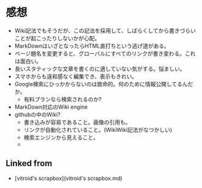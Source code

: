 # 感想


* Wiki記法でもそうだが、この記法を採用して、しばらくしてから書きづらいことが起こったりしないかが心配。
* MarkDownはいざとなったらHTML直打ちという逃げ道がある。
* ページ題名を変更すると、グローバルにすべてのリンクが書き変わる。これは面白い。
* 長いスタティックな文章を書くのに適していない気がする。悩ましい。
* スマホからも違和感なく編集でき、表示もきれい。
* Google検索にひっかからないのは致命的。何のために情報公開してるんだか。
  * 有料プランなら検索されるのか?
* MarkDown対応のWiki engine
* githubの中のWiki?
  * 書き込みが容易であること。画像の引用も。
  * リンクが自動化されていること。(WikiWiki記法がなつかしい)
  * 検索エンジンから見えること。
  * 



## Linked from

* [vitroid's scrapbox](vitroid's scrapbox.md)
